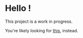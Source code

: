 # Hello !
This project is a work in progress.

You're likely looking for  [this](https://github.com/solendil/FractalJS), instead.
